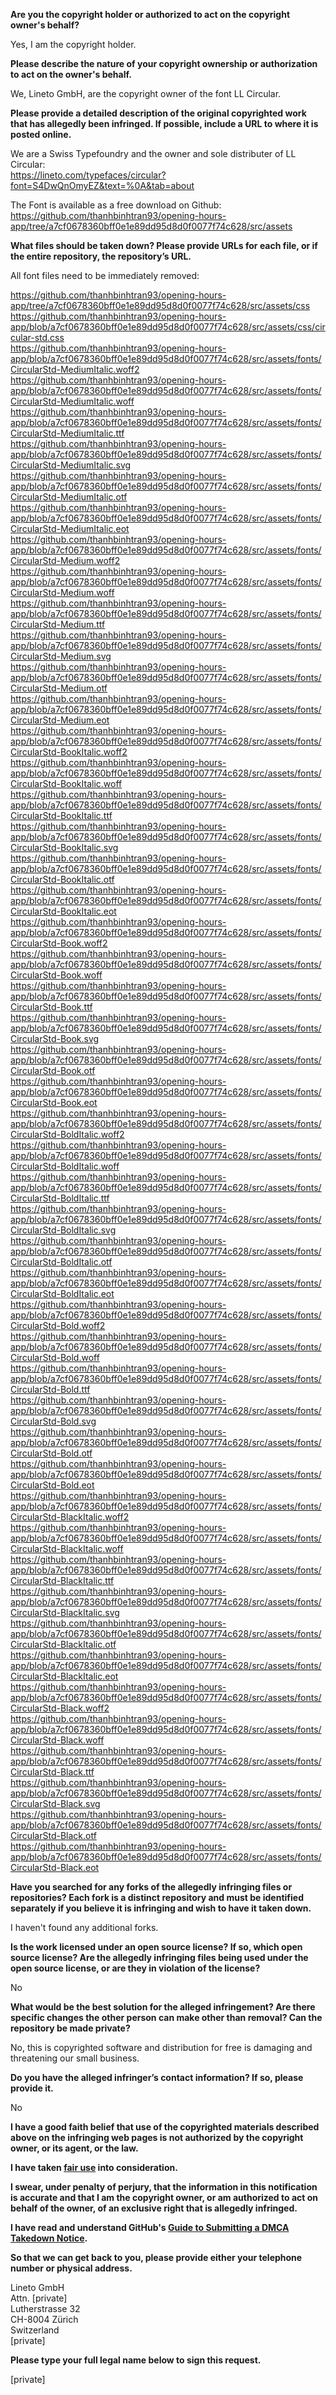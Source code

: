 **Are you the copyright holder or authorized to act on the copyright owner's behalf?**  
  
Yes, I am the copyright holder.  
  
**Please describe the nature of your copyright ownership or authorization to act on the owner's behalf.**  
  
We, Lineto GmbH, are the copyright owner of the font LL Circular.  
  
**Please provide a detailed description of the original copyrighted work that has allegedly been infringed. If possible, include a URL to where it is posted online.**  
  
We are a Swiss Typefoundry and the owner and sole distributer of LL Circular:  
https://lineto.com/typefaces/circular?font=S4DwQnOmyEZ&text=%0A&tab=about  
  
The Font is available as a free download on Github: https://github.com/thanhbinhtran93/opening-hours-app/tree/a7cf0678360bff0e1e89dd95d8d0f0077f74c628/src/assets  
  
**What files should be taken down? Please provide URLs for each file, or if the entire repository, the repository’s URL.**  
  
All font files need to be immediately removed:  
  
https://github.com/thanhbinhtran93/opening-hours-app/tree/a7cf0678360bff0e1e89dd95d8d0f0077f74c628/src/assets/css  
https://github.com/thanhbinhtran93/opening-hours-app/blob/a7cf0678360bff0e1e89dd95d8d0f0077f74c628/src/assets/css/circular-std.css  
https://github.com/thanhbinhtran93/opening-hours-app/blob/a7cf0678360bff0e1e89dd95d8d0f0077f74c628/src/assets/fonts/CircularStd-MediumItalic.woff2  
https://github.com/thanhbinhtran93/opening-hours-app/blob/a7cf0678360bff0e1e89dd95d8d0f0077f74c628/src/assets/fonts/CircularStd-MediumItalic.woff  
https://github.com/thanhbinhtran93/opening-hours-app/blob/a7cf0678360bff0e1e89dd95d8d0f0077f74c628/src/assets/fonts/CircularStd-MediumItalic.ttf  
https://github.com/thanhbinhtran93/opening-hours-app/blob/a7cf0678360bff0e1e89dd95d8d0f0077f74c628/src/assets/fonts/CircularStd-MediumItalic.svg  
https://github.com/thanhbinhtran93/opening-hours-app/blob/a7cf0678360bff0e1e89dd95d8d0f0077f74c628/src/assets/fonts/CircularStd-MediumItalic.otf  
https://github.com/thanhbinhtran93/opening-hours-app/blob/a7cf0678360bff0e1e89dd95d8d0f0077f74c628/src/assets/fonts/CircularStd-MediumItalic.eot  
https://github.com/thanhbinhtran93/opening-hours-app/blob/a7cf0678360bff0e1e89dd95d8d0f0077f74c628/src/assets/fonts/CircularStd-Medium.woff2  
https://github.com/thanhbinhtran93/opening-hours-app/blob/a7cf0678360bff0e1e89dd95d8d0f0077f74c628/src/assets/fonts/CircularStd-Medium.woff  
https://github.com/thanhbinhtran93/opening-hours-app/blob/a7cf0678360bff0e1e89dd95d8d0f0077f74c628/src/assets/fonts/CircularStd-Medium.ttf  
https://github.com/thanhbinhtran93/opening-hours-app/blob/a7cf0678360bff0e1e89dd95d8d0f0077f74c628/src/assets/fonts/CircularStd-Medium.svg  
https://github.com/thanhbinhtran93/opening-hours-app/blob/a7cf0678360bff0e1e89dd95d8d0f0077f74c628/src/assets/fonts/CircularStd-Medium.otf  
https://github.com/thanhbinhtran93/opening-hours-app/blob/a7cf0678360bff0e1e89dd95d8d0f0077f74c628/src/assets/fonts/CircularStd-Medium.eot  
https://github.com/thanhbinhtran93/opening-hours-app/blob/a7cf0678360bff0e1e89dd95d8d0f0077f74c628/src/assets/fonts/CircularStd-BookItalic.woff2  
https://github.com/thanhbinhtran93/opening-hours-app/blob/a7cf0678360bff0e1e89dd95d8d0f0077f74c628/src/assets/fonts/CircularStd-BookItalic.woff  
https://github.com/thanhbinhtran93/opening-hours-app/blob/a7cf0678360bff0e1e89dd95d8d0f0077f74c628/src/assets/fonts/CircularStd-BookItalic.ttf  
https://github.com/thanhbinhtran93/opening-hours-app/blob/a7cf0678360bff0e1e89dd95d8d0f0077f74c628/src/assets/fonts/CircularStd-BookItalic.svg  
https://github.com/thanhbinhtran93/opening-hours-app/blob/a7cf0678360bff0e1e89dd95d8d0f0077f74c628/src/assets/fonts/CircularStd-BookItalic.otf  
https://github.com/thanhbinhtran93/opening-hours-app/blob/a7cf0678360bff0e1e89dd95d8d0f0077f74c628/src/assets/fonts/CircularStd-BookItalic.eot  
https://github.com/thanhbinhtran93/opening-hours-app/blob/a7cf0678360bff0e1e89dd95d8d0f0077f74c628/src/assets/fonts/CircularStd-Book.woff2  
https://github.com/thanhbinhtran93/opening-hours-app/blob/a7cf0678360bff0e1e89dd95d8d0f0077f74c628/src/assets/fonts/CircularStd-Book.woff  
https://github.com/thanhbinhtran93/opening-hours-app/blob/a7cf0678360bff0e1e89dd95d8d0f0077f74c628/src/assets/fonts/CircularStd-Book.ttf  
https://github.com/thanhbinhtran93/opening-hours-app/blob/a7cf0678360bff0e1e89dd95d8d0f0077f74c628/src/assets/fonts/CircularStd-Book.svg  
https://github.com/thanhbinhtran93/opening-hours-app/blob/a7cf0678360bff0e1e89dd95d8d0f0077f74c628/src/assets/fonts/CircularStd-Book.otf  
https://github.com/thanhbinhtran93/opening-hours-app/blob/a7cf0678360bff0e1e89dd95d8d0f0077f74c628/src/assets/fonts/CircularStd-Book.eot  
https://github.com/thanhbinhtran93/opening-hours-app/blob/a7cf0678360bff0e1e89dd95d8d0f0077f74c628/src/assets/fonts/CircularStd-BoldItalic.woff2  
https://github.com/thanhbinhtran93/opening-hours-app/blob/a7cf0678360bff0e1e89dd95d8d0f0077f74c628/src/assets/fonts/CircularStd-BoldItalic.woff  
https://github.com/thanhbinhtran93/opening-hours-app/blob/a7cf0678360bff0e1e89dd95d8d0f0077f74c628/src/assets/fonts/CircularStd-BoldItalic.ttf  
https://github.com/thanhbinhtran93/opening-hours-app/blob/a7cf0678360bff0e1e89dd95d8d0f0077f74c628/src/assets/fonts/CircularStd-BoldItalic.svg  
https://github.com/thanhbinhtran93/opening-hours-app/blob/a7cf0678360bff0e1e89dd95d8d0f0077f74c628/src/assets/fonts/CircularStd-BoldItalic.otf  
https://github.com/thanhbinhtran93/opening-hours-app/blob/a7cf0678360bff0e1e89dd95d8d0f0077f74c628/src/assets/fonts/CircularStd-BoldItalic.eot  
https://github.com/thanhbinhtran93/opening-hours-app/blob/a7cf0678360bff0e1e89dd95d8d0f0077f74c628/src/assets/fonts/CircularStd-Bold.woff2  
https://github.com/thanhbinhtran93/opening-hours-app/blob/a7cf0678360bff0e1e89dd95d8d0f0077f74c628/src/assets/fonts/CircularStd-Bold.woff  
https://github.com/thanhbinhtran93/opening-hours-app/blob/a7cf0678360bff0e1e89dd95d8d0f0077f74c628/src/assets/fonts/CircularStd-Bold.ttf  
https://github.com/thanhbinhtran93/opening-hours-app/blob/a7cf0678360bff0e1e89dd95d8d0f0077f74c628/src/assets/fonts/CircularStd-Bold.svg  
https://github.com/thanhbinhtran93/opening-hours-app/blob/a7cf0678360bff0e1e89dd95d8d0f0077f74c628/src/assets/fonts/CircularStd-Bold.otf  
https://github.com/thanhbinhtran93/opening-hours-app/blob/a7cf0678360bff0e1e89dd95d8d0f0077f74c628/src/assets/fonts/CircularStd-Bold.eot  
https://github.com/thanhbinhtran93/opening-hours-app/blob/a7cf0678360bff0e1e89dd95d8d0f0077f74c628/src/assets/fonts/CircularStd-BlackItalic.woff2  
https://github.com/thanhbinhtran93/opening-hours-app/blob/a7cf0678360bff0e1e89dd95d8d0f0077f74c628/src/assets/fonts/CircularStd-BlackItalic.woff  
https://github.com/thanhbinhtran93/opening-hours-app/blob/a7cf0678360bff0e1e89dd95d8d0f0077f74c628/src/assets/fonts/CircularStd-BlackItalic.ttf  
https://github.com/thanhbinhtran93/opening-hours-app/blob/a7cf0678360bff0e1e89dd95d8d0f0077f74c628/src/assets/fonts/CircularStd-BlackItalic.svg  
https://github.com/thanhbinhtran93/opening-hours-app/blob/a7cf0678360bff0e1e89dd95d8d0f0077f74c628/src/assets/fonts/CircularStd-BlackItalic.otf  
https://github.com/thanhbinhtran93/opening-hours-app/blob/a7cf0678360bff0e1e89dd95d8d0f0077f74c628/src/assets/fonts/CircularStd-BlackItalic.eot  
https://github.com/thanhbinhtran93/opening-hours-app/blob/a7cf0678360bff0e1e89dd95d8d0f0077f74c628/src/assets/fonts/CircularStd-Black.woff2  
https://github.com/thanhbinhtran93/opening-hours-app/blob/a7cf0678360bff0e1e89dd95d8d0f0077f74c628/src/assets/fonts/CircularStd-Black.woff  
https://github.com/thanhbinhtran93/opening-hours-app/blob/a7cf0678360bff0e1e89dd95d8d0f0077f74c628/src/assets/fonts/CircularStd-Black.ttf  
https://github.com/thanhbinhtran93/opening-hours-app/blob/a7cf0678360bff0e1e89dd95d8d0f0077f74c628/src/assets/fonts/CircularStd-Black.svg  
https://github.com/thanhbinhtran93/opening-hours-app/blob/a7cf0678360bff0e1e89dd95d8d0f0077f74c628/src/assets/fonts/CircularStd-Black.otf  
https://github.com/thanhbinhtran93/opening-hours-app/blob/a7cf0678360bff0e1e89dd95d8d0f0077f74c628/src/assets/fonts/CircularStd-Black.eot  
  
**Have you searched for any forks of the allegedly infringing files or repositories? Each fork is a distinct repository and must be identified separately if you believe it is infringing and wish to have it taken down.**  
  
I haven't found any additional forks.  
  
**Is the work licensed under an open source license? If so, which open source license? Are the allegedly infringing files being used under the open source license, or are they in violation of the license?**  
  
No  
  
**What would be the best solution for the alleged infringement? Are there specific changes the other person can make other than removal? Can the repository be made private?**  
  
No, this is copyrighted software and distribution for free is damaging and threatening our small business.  
  
**Do you have the alleged infringer’s contact information? If so, please provide it.**  
  
No  
  
**I have a good faith belief that use of the copyrighted materials described above on the infringing web pages is not authorized by the copyright owner, or its agent, or the law.**  
  
**I have taken <a href="https://www.lumendatabase.org/topics/22">fair use</a> into consideration.**  
  
**I swear, under penalty of perjury, that the information in this notification is accurate and that I am the copyright owner, or am authorized to act on behalf of the owner, of an exclusive right that is allegedly infringed.**  
  
**I have read and understand GitHub's <a href="https://help.github.com/articles/guide-to-submitting-a-dmca-takedown-notice/">Guide to Submitting a DMCA Takedown Notice</a>.**  
  
**So that we can get back to you, please provide either your telephone number or physical address.**  
  
Lineto GmbH  
Attn. [private]  
Lutherstrasse 32  
CH-8004 Zürich  
Switzerland  
[private]  
  
**Please type your full legal name below to sign this request.**  
  
[private]  
